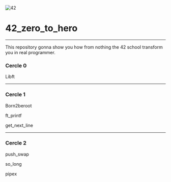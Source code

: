 ![42](https://github.com/user-attachments/assets/a7c38090-93a5-4308-bf5f-73dd24c31bcc)

# 42_zero_to_hero

---

This repository gonna show you how from nothing the 42 school transform you in real programmer.

### Cercle 0

Libft

---

### Cercle 1

Born2beroot

ft_printf

get_next_line

---

### Cercle 2

push_swap

so_long

pipex

